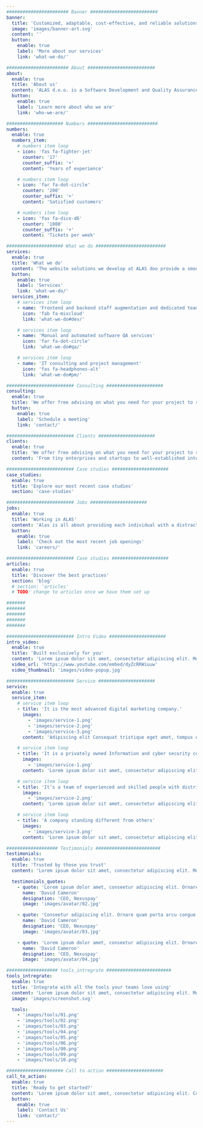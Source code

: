 ```yaml
---
####################### Banner #########################
banner:
  title: 'Customized, adaptable, cost-effective, and reliable solutions for software development and quality assurance outsourcing'
  image: 'images/banner-art.svg'
  content: ''
  button:
    enable: true
    label: 'More about our services'
    link: 'what-we-do/'

####################### About #########################
about:
  enable: true
  title: 'About us'
  content: 'ALAS d.o.o. is a Software Development and Quality Assurance outsourcing company with extensive experience in web development, project management, manual and automated testing. As a well-known Dev & QA supplier worldwide, alongside our "[WeDoQa](https://www.wedoqa.com)" brand, we collaborate with multinational clientele from many global businesses.'
  button:
    enable: true
    label: 'Learn more about who we are'
    link: 'who-we-are/'

##################### Numbers ##########################
numbers:
  enable: true
  numbers_item:
    # numbers item loop
    - icon: 'fas fa-fighter-jet'
      counter: '17'
      counter_suffix: '+'
      content: 'Years of experience'

    # numbers item loop
    - icon: 'far fa-dot-circle'
      counter: '200'
      counter_suffix: '+'
      content: 'Satisfied customers'

    # numbers item loop
    - icon: 'fas fa-dice-d6'
      counter: '1000'
      counter_suffix: '+'
      content: 'Tickets per week'

##################### What we do ##########################
services:
  enable: true
  title: 'What we do'
  content: 'The website solutions we develop at ALAS doo provide a smooth user experience for your target audience while our quality assurance team has the necessary training, knowledge, and enthusiasm to guarantee that your software satisfies the highest requirements. We can help at any point of the development process and collaborate with your team utilizing the Agile, Scrum, Kanban, or Traditional methodology that you select for your PM workflow. We offer services that are specific to your requirements.'
  button:
    enable: true
    label: 'Services'
    link: 'what-we-do/'
  services_item:
    # services item loop
    - name: 'Frontend and backend staff augmentation and dedicated teams'
      icon: 'fab fa-mixcloud'
      link: 'what-we-do#dev/'

    # services item loop
    - name: 'Manual and automated software QA services'
      icon: 'far fa-dot-circle'
      link: 'what-we-do#qa/'

    # services item loop
    - name: 'IT consulting and project management'
      icon: 'fas fa-headphones-alt'
      link: 'what-we-do#pm/'

######################### Consulting #####################
consulting:
  enable: true
  title: 'We offer free advising on what you need for your project to skyrocket'
  button:
    enable: true
    label: 'Schedule a meeting'
    link: 'contact/'

######################### Clients #####################
clients:
  enable: true
  title: 'We offer free advising on what you need for your project to skyrocket'
  content: 'From tiny enterprises and startups to well-established international corporations, we work with a wide range of industries. We have developed trustworthy connections with [clients](clients/) and their development teams all across the world. Check out our [case studies](case-studies/) to learn more about how our clients were able to upgrade their company practices with our assistance.'

######################### Case studies #####################
case_studies:
  enable: true
  title: 'Explore our most recent case studies'
  section: 'case-studies'

######################### Jobs #####################
jobs:
  enable: true
  title: 'Working in ALAS'
  content: 'Alas is all about providing each individual with a distraction-free atmosphere, and possibilities for enjoyment, relaxation, and social interaction. We encourage people to live a healthy and active lifestyle, frequently cross items off their travel wish lists, and devote time and energy to their families and hobbies in order to create a community of inspired people who feel respected, driven, and accomplished. As crazy as it may sound, we actually do look forward to Mondays!'
  button:
    enable: true
    label: 'Check out the most recent job openings'
    link: 'careers/'

######################### Case studies #####################
articles:
  enable: true
  title: 'Discover the best practices'
  section: 'blog'
  # section: 'articles'
  # TODO: change to articles once we have them set up

#######
#######
#######
#######
#######

######################### Intro Video #####################
intro_video:
  enable: true
  title: 'Built exclusively for you'
  content: 'Lorem ipsum dolor sit amet, consectetur adipiscing elit. Morbi egestas Werat viverra id et aliquet. vulputate egestas sollicitudin.'
  video_url: 'https://www.youtube.com/embed/dyZcRRWiuuw'
  video_thumbnail: 'images/video-popup.jpg'

######################### Service #####################
service:
  enable: true
  service_item:
    # service item loop
    - title: 'It is the most advanced digital marketing company.'
      images:
        - 'images/service-1.png'
        - 'images/service-2.png'
        - 'images/service-3.png'
      content: 'Adipiscing elit Consequat tristique eget amet, tempus eu at consecttur. Leo facilisi nunc viverra tellus. Ac laoreet sit vel consquat. consectetur adipiscing elit. Consequat tristique eget amet, tempus eu at consecttur. Leo facilisi nunc viverra tellus. Ac laoreet sit vel consquat.'

    # service item loop
    - title: 'It is a privately owned Information and cyber security company'
      images:
        - 'images/service-1.png'
      content: 'Lorem ipsum dolor sit amet, consectetur adipiscing elit. Consequat tristique eget amet, tempus eu at consecttur. Leo facilisi nunc viverra tellus. Ac laoreet sit vel consquat. consectetur adipiscing elit. Consequat tristique eget amet, tempus eu at consecttur. Leo facilisi nunc viverra tellus. Ac laoreet sit vel consquat.'

    # service item loop
    - title: 'It’s a team of experienced and skilled people with distributions'
      images:
        - 'images/service-2.png'
      content: 'Lorem ipsum dolor sit amet, consectetur adipiscing elit. Consequat tristique eget amet, tempus eu at consecttur. Leo facilisi nunc viverra tellus. Ac laoreet sit vel consquat. consectetur adipiscing elit. Consequat tristique eget amet, tempus eu at consecttur. Leo facilisi nunc viverra tellus. Ac laoreet sit vel consquat.'

    # service item loop
    - title: 'A company standing different from others'
      images:
        - 'images/service-3.png'
      content: 'Lorem ipsum dolor sit amet, consectetur adipiscing elit. Consequat tristique eget amet, tempus eu at consecttur. Leo facilisi nunc viverra tellus. Ac laoreet sit vel consquat. consectetur adipiscing elit. Consequat tristique eget amet, tempus eu at consecttur. Leo facilisi nunc viverra tellus. Ac laoreet sit vel consquat.'

################### Testimonials ########################
testimonials:
  enable: true
  title: 'Trusted by those you trust'
  content: 'Lorem ipsum dolor sit amet, consectetur adipiscing elit. Morbi egestas Werat viverra id et aliquet. vulputate egestas sollicitudin.'

  testimonials_quotes:
    - quote: 'Lorem ipsum dolor amet, conseetur adipiscing elit. Ornare quam porta arcu congue felis volutpat. Vitae lectudbfs dolor faucibus'
      name: 'David Cameron'
      designation: 'CEO, Nexuspay'
      image: 'images/avatar/02.jpg'

    - quote: 'Conseetur adipiscing elit. Ornare quam porta arcu congue felis volutpat. Vitae lectudbfs pellentesque vitae dolor faucibus'
      name: 'David Cameron'
      designation: 'CEO, Nexuspay'
      image: 'images/avatar/03.jpg'

    - quote: 'Lorem ipsum dolor amet, conseetur adipiscing elit. Ornare quam porta arcu congue felis volutpat. Vitae lectudbfs pellentesque vitae dolor'
      name: 'David Cameron'
      designation: 'CEO, Nexuspay'
      image: 'images/avatar/04.jpg'

################### tools_intregrate ########################
tools_intregrate:
  enable: true
  title: 'Integrate with all the tools your teams love using'
  content: 'Lorem ipsum dolor sit amet, consectetur adipiscing elit. Morbi egestas Werat viverra id et aliquet. vulputate egestas sollicitudin.'
  image: 'images/screenshot.svg'

  tools:
    - 'images/tools/01.png'
    - 'images/tools/02.png'
    - 'images/tools/03.png'
    - 'images/tools/04.png'
    - 'images/tools/05.png'
    - 'images/tools/06.png'
    - 'images/tools/08.png'
    - 'images/tools/09.png'
    - 'images/tools/10.png'

##################### Call to action #####################
call_to_action:
  enable: true
  title: 'Ready to get started?'
  content: 'Lorem ipsum dolor sit amet, consectetur adipiscing elit. Consequat eget amtempus eu at consecttur.'
  button:
    enable: true
    label: 'Contact Us'
    link: 'contact/'
---
```


